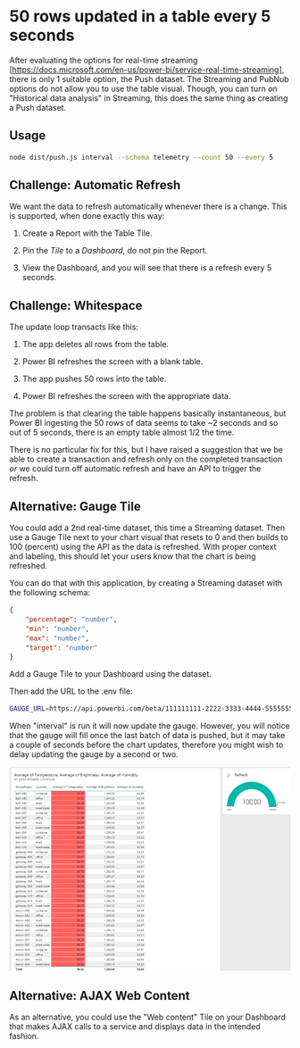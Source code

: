 # 50 rows updated in a table every 5 seconds

After evaluating the options for real-time streaming [https://docs.microsoft.com/en-us/power-bi/service-real-time-streaming], there is only 1 suitable option, the Push dataset. The Streaming and PubNub options do not allow you to use the table visual. Though, you can turn on "Historical data analysis" in Streaming, this does the same thing as creating a Push dataset.

## Usage

```bash
node dist/push.js interval --schema telemetry --count 50 --every 5
```

## Challenge: Automatic Refresh

We want the data to refresh automatically whenever there is a change. This is supported, when done exactly this way:

1. Create a Report with the Table Tile.

2. Pin the _Tile_ to a _Dashboard_, do not pin the Report.

3. View the Dashboard, and you will see that there is a refresh every 5 seconds.

## Challenge: Whitespace

The update loop transacts like this:

1. The app deletes all rows from the table.

2. Power BI refreshes the screen with a blank table.

3. The app pushes 50 rows into the table.

4. Power BI refreshes the screen with the appropriate data.

The problem is that clearing the table happens basically instantaneous, but Power BI ingesting the 50 rows of data seems to take ~2 seconds and so out of 5 seconds, there is an empty table almost 1/2 the time.

There is no particular fix for this, but I have raised a suggestion that we be able to create a transaction and refresh only on the completed transaction _or_ we could turn off automatic refresh and have an API to trigger the refresh.

## Alternative: Gauge Tile

You could add a 2nd real-time dataset, this time a Streaming dataset. Then use a Gauge Tile next to your chart visual that resets to 0 and then builds to 100 (percent) using the API as the data is refreshed. With proper context and labeling, this should let your users know that the chart is being refreshed.

You can do that with this application, by creating a Streaming dataset with the following schema:

```json
{
    "percentage": "number",
    "min": "number",
    "max": "number",
    "target": "number"
}
```

Add a Gauge Tile to your Dashboard using the dataset.

Then add the URL to the .env file:

```bash
GAUGE_URL=https://api.powerbi.com/beta/111111111-2222-3333-4444-555555555555/datasets/111111111-2222-3333-4444-555555555555/rows?key=ar...%3D%3D
```

When "interval" is run it will now update the gauge. However, you will notice that the gauge will fill once the last batch of data is pushed, but it may take a couple of seconds before the chart updates, therefore you might wish to delay updating the gauge by a second or two.

![gauge](/images/gauge.png)

## Alternative: AJAX Web Content

As an alternative, you could use the "Web content" Tile on your Dashboard that makes AJAX calls to a service and displays data in the intended fashion.
